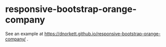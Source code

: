 # responsive-bootstrap-orange-company
See an example at https://dnorkett.github.io/responsive-bootstrap-orange-company/ .
